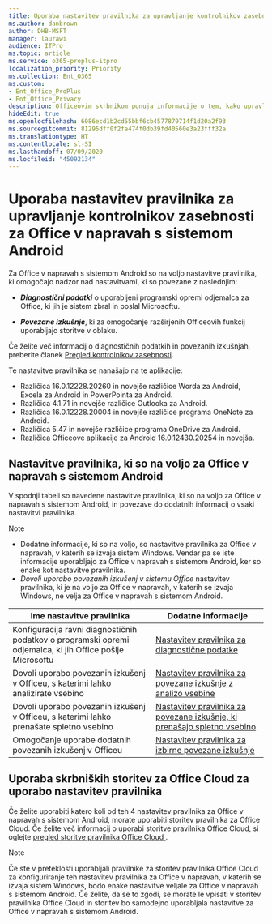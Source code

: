 ```yaml
---
title: Uporaba nastavitev pravilnika za upravljanje kontrolnikov zasebnosti za Office v napravah s sistemom Android
ms.author: danbrown
author: DHB-MSFT
manager: laurawi
audience: ITPro
ms.topic: article
ms.service: o365-proplus-itpro
localization_priority: Priority
ms.collection: Ent_O365
ms.custom:
- Ent_Office_ProPlus
- Ent_Office_Privacy
description: Officeovim skrbnikom ponuja informacije o tem, kako upravljati nastavitve zasebnosti za Office v napravah s sistemom Android.
hideEdit: true
ms.openlocfilehash: 6086ecd1b2cd55bbf6cb4577879714f1d20a2f93
ms.sourcegitcommit: 81295dff0f2fa474f0db39fd40560e3a23fff32a
ms.translationtype: HT
ms.contentlocale: sl-SI
ms.lasthandoff: 07/09/2020
ms.locfileid: "45092134"
---
```

# <a name="use-policy-settings-to-manage-privacy-controls-for-office-on-android-devices"></a>Uporaba nastavitev pravilnika za upravljanje kontrolnikov zasebnosti za Office v napravah s sistemom Android

Za Office v napravah s sistemom Android so na voljo nastavitve pravilnika, ki omogočajo nadzor nad nastavitvami, ki so povezane z naslednjim:

- ***Diagnostični podatki*** o uporabljeni programski opremi odjemalca za Office, ki jih je sistem zbral in poslal Microsoftu.

- ***Povezane izkušnje***, ki za omogočanje razširjenih Officeovih funkcij uporabljajo storitve v oblaku.

Če želite več informacij o diagnostičnih podatkih in povezanih izkušnjah, preberite članek [Pregled kontrolnikov zasebnosti](overview-privacy-controls.md).

Te nastavitve pravilnika se nanašajo na te aplikacije:
- Različica 16.0.12228.20260 in novejše različice Worda za Android, Excela za Android in PowerPointa za Android.
- Različica 4.1.71 in novejše različice Outlooka za Android.
- Različica 16.0.12228.20004 in novejše različice programa OneNote za Android.
- Različica 5.47 in novejše različice programa OneDrive za Android.
- Različica Officeove aplikacije za Android 16.0.12430.20254 in novejša.

## <a name="policy-settings-available-for-office-on-android-devices"></a>Nastavitve pravilnika, ki so na voljo za Office v napravah s sistemom Android

V spodnji tabeli so navedene nastavitve pravilnika, ki so na voljo za Office v napravah s sistemom Android, in povezave do dodatnih informacij o vsaki nastavitvi pravilnika.

> [!NOTE]
>- Dodatne informacije, ki so na voljo, so nastavitve pravilnika za Office v napravah, v katerih se izvaja sistem Windows. Vendar pa se iste informacije uporabljajo za Office v napravah s sistemom Android, ker so enake kot nastavitve pravilnika.
>- *Dovoli uporabo povezanih izkušenj v sistemu Office* nastavitev pravilnika, ki je na voljo za Office v napravah, v katerih se izvaja Windows, ne velja za Office v napravah s sistemom Android. 


|Ime nastavitve pravilnika  |Dodatne informacije |
|---------|---------|
|Konfiguracija ravni diagnostičnih podatkov o programski opremi odjemalca, ki jih Office pošlje Microsoftu|[Nastavitev pravilnika za diagnostične podatke](manage-privacy-controls.md#policy-setting-for-diagnostic-data)         |
|Dovoli uporabo povezanih izkušenj v Officeu, s katerimi lahko analizirate vsebino| [Nastavitev pravilnika za povezane izkušnje z analizo vsebine](manage-privacy-controls.md#policy-setting-for-connected-experiences-that-analyze-your-content)        |
|Dovoli uporabo povezanih izkušenj v Officeu, s katerimi lahko prenašate spletno vsebino |[Nastavitev pravilnika za povezane izkušnje, ki prenašajo spletno vsebino](manage-privacy-controls.md#policy-setting-for-connected-experiences-that-download-online-content)         |
|Omogočanje uporabe dodatnih povezanih izkušenj v Officeu |[Nastavitev pravilnika za izbirne povezane izkušnje](manage-privacy-controls.md#policy-setting-for-optional-connected-experiences)|



## <a name="use-office-cloud-policy-service-to-apply-policy-settings"></a>Uporaba skrbniških storitev za Office Cloud za uporabo nastavitev pravilnika

Če želite uporabiti katero koli od teh 4 nastavitev pravilnika za Office v napravah s sistemom Android, morate uporabiti storitev pravilnika za Office Cloud. Če želite več informacij o uporabi storitve pravilnika Office Cloud, si oglejte [pregled storitve pravilnika Office Cloud ](../overview-office-cloud-policy-service.md).

> [!NOTE]
> Če ste v preteklosti uporabljali pravilnike za storitev pravilnika Office Cloud za konfiguriranje teh nastavitev pravilnika za Office v napravah, v katerih se izvaja sistem Windows, bodo enake nastavitve veljale za Office v napravah s sistemom Android. Če želite, da se to zgodi, se morate le vpisati v storitev pravilnika Office Cloud in storitev bo samodejno uporabljala nastavitve za Office v napravah s sistemom Android.

